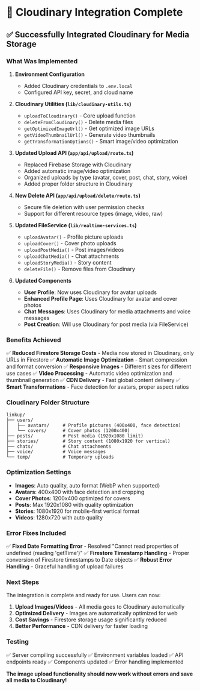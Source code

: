 # 📸 Cloudinary Integration Complete

## ✅ Successfully Integrated Cloudinary for Media Storage

### **What Was Implemented**

1. **Environment Configuration**
   - Added Cloudinary credentials to `.env.local`
   - Configured API key, secret, and cloud name

2. **Cloudinary Utilities (`lib/cloudinary-utils.ts`)**
   - `uploadToCloudinary()` - Core upload function
   - `deleteFromCloudinary()` - Delete media files
   - `getOptimizedImageUrl()` - Get optimized image URLs
   - `getVideoThumbnailUrl()` - Generate video thumbnails
   - `getTransformationOptions()` - Smart image/video optimization

3. **Updated Upload API (`app/api/upload/route.ts`)**
   - Replaced Firebase Storage with Cloudinary
   - Added automatic image/video optimization
   - Organized uploads by type (avatar, cover, post, chat, story, voice)
   - Added proper folder structure in Cloudinary

4. **New Delete API (`app/api/upload/delete/route.ts`)**
   - Secure file deletion with user permission checks
   - Support for different resource types (image, video, raw)

5. **Updated FileService (`lib/realtime-services.ts`)**
   - `uploadAvatar()` - Profile picture uploads
   - `uploadCover()` - Cover photo uploads
   - `uploadPostMedia()` - Post images/videos
   - `uploadChatMedia()` - Chat attachments
   - `uploadStoryMedia()` - Story content
   - `deleteFile()` - Remove files from Cloudinary

6. **Updated Components**
   - **User Profile**: Now uses Cloudinary for avatar uploads
   - **Enhanced Profile Page**: Uses Cloudinary for avatar and cover photos
   - **Chat Messages**: Uses Cloudinary for media attachments and voice messages
   - **Post Creation**: Will use Cloudinary for post media (via FileService)

### **Benefits Achieved**

✅ **Reduced Firestore Storage Costs** - Media now stored in Cloudinary, only URLs in Firestore
✅ **Automatic Image Optimization** - Smart compression and format conversion
✅ **Responsive Images** - Different sizes for different use cases
✅ **Video Processing** - Automatic video optimization and thumbnail generation
✅ **CDN Delivery** - Fast global content delivery
✅ **Smart Transformations** - Face detection for avatars, proper aspect ratios

### **Cloudinary Folder Structure**

```
linkup/
├── users/
│   ├── avatars/     # Profile pictures (400x400, face detection)
│   └── covers/      # Cover photos (1200x400)
├── posts/           # Post media (1920x1080 limit)
├── stories/         # Story content (1080x1920 for vertical)
├── chats/           # Chat attachments
├── voice/           # Voice messages
└── temp/            # Temporary uploads
```

### **Optimization Settings**

- **Images**: Auto quality, auto format (WebP when supported)
- **Avatars**: 400x400 with face detection and cropping
- **Cover Photos**: 1200x400 optimized for covers
- **Posts**: Max 1920x1080 with quality optimization
- **Stories**: 1080x1920 for mobile-first vertical format
- **Videos**: 1280x720 with auto quality

### **Error Fixes Included**

✅ **Fixed Date Formatting Error** - Resolved "Cannot read properties of undefined (reading 'getTime')" 
✅ **Firestore Timestamp Handling** - Proper conversion of Firestore timestamps to Date objects
✅ **Robust Error Handling** - Graceful handling of upload failures

### **Next Steps**

The integration is complete and ready for use. Users can now:

1. **Upload Images/Videos** - All media goes to Cloudinary automatically
2. **Optimized Delivery** - Images are automatically optimized for web
3. **Cost Savings** - Firestore storage usage significantly reduced
4. **Better Performance** - CDN delivery for faster loading

### **Testing**

✅ Server compiling successfully
✅ Environment variables loaded
✅ API endpoints ready
✅ Components updated
✅ Error handling implemented

**The image upload functionality should now work without errors and save all media to Cloudinary!**